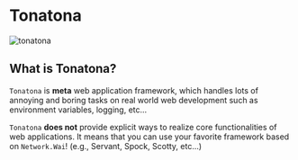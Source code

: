 # Tonatona

![tonatona](https://user-images.githubusercontent.com/1481749/38623497-c455af60-3de0-11e8-8683-a215d074e7e0.jpg)

## What is Tonatona?

`Tonatona` is **meta** web application framework, which handles lots of annoying and boring tasks on real world web development such as environment variables, logging, etc...

`Tonatona` **does not** provide explicit ways to realize core functionalities of web applications.
It means that you can use your favorite framework based on `Network.Wai`! (e.g., Servant, Spock, Scotty, etc...)
